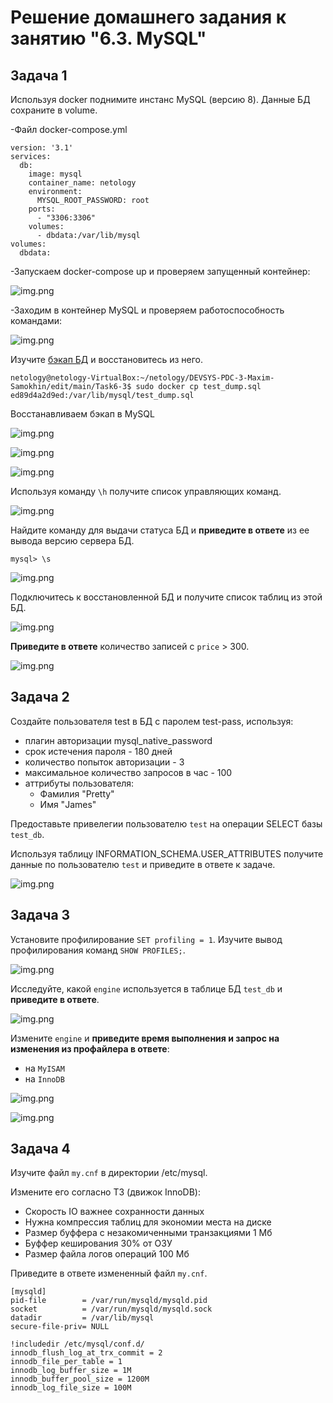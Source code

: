 # Решение домашнего задания к занятию "6.3. MySQL"



## Задача 1

Используя docker поднимите инстанс MySQL (версию 8). Данные БД сохраните в volume.

-Файл docker-compose.yml

```
version: '3.1'
services:
  db:
    image: mysql
    container_name: netology
    environment:
      MYSQL_ROOT_PASSWORD: root
    ports:
      - "3306:3306"
    volumes:
      - dbdata:/var/lib/mysql
volumes:
  dbdata:
```
-Запускаем docker-compose up и проверяем запущенный контейнер:

![img.png](https://github.com/mksamm/DEVSYS-PDC-3-Maxim-Samokhin/blob/main/Task6-3/img/SQL31.PNG)

-Заходим в контейнер MySQL и проверяем работоспособность командами:

![img.png](https://github.com/mksamm/DEVSYS-PDC-3-Maxim-Samokhin/blob/main/Task6-3/img/SQL32.PNG)

Изучите [бэкап БД](https://github.com/netology-code/virt-homeworks/tree/master/06-db-03-mysql/test_data) и восстановитесь из него.

```
netology@netology-VirtualBox:~/netology/DEVSYS-PDC-3-Maxim-Samokhin/edit/main/Task6-3$ sudo docker cp test_dump.sql ed89d4a2d9ed:/var/lib/mysql/test_dump.sql
```

Восстанавливаем бэкап в MySQL

![img.png](https://github.com/mksamm/DEVSYS-PDC-3-Maxim-Samokhin/blob/main/Task6-3/img/SQL34.PNG)

![img.png](https://github.com/mksamm/DEVSYS-PDC-3-Maxim-Samokhin/blob/main/Task6-3/img/SQL35.PNG)

![img.png](https://github.com/mksamm/DEVSYS-PDC-3-Maxim-Samokhin/blob/main/Task6-3/img/sql36.PNG)

Используя команду `\h` получите список управляющих команд.

![img.png](https://github.com/mksamm/DEVSYS-PDC-3-Maxim-Samokhin/blob/main/Task6-3/img/sql36.PNG)

Найдите команду для выдачи статуса БД и **приведите в ответе** из ее вывода версию сервера БД.

```
mysql> \s
```

![img.png](https://github.com/mksamm/DEVSYS-PDC-3-Maxim-Samokhin/blob/main/Task6-3/img/sqL37.PNG)

Подключитесь к восстановленной БД и получите список таблиц из этой БД.

![img.png](https://github.com/mksamm/DEVSYS-PDC-3-Maxim-Samokhin/blob/main/Task6-3/img/SQL38.PNG)

**Приведите в ответе** количество записей с `price` > 300.

![img.png](https://github.com/mksamm/DEVSYS-PDC-3-Maxim-Samokhin/blob/main/Task6-3/img/SQL39.PNG)

## Задача 2

Создайте пользователя test в БД c паролем test-pass, используя:
- плагин авторизации mysql_native_password
- срок истечения пароля - 180 дней 
- количество попыток авторизации - 3 
- максимальное количество запросов в час - 100
- аттрибуты пользователя:
    - Фамилия "Pretty"
    - Имя "James"


Предоставьте привелегии пользователю `test` на операции SELECT базы `test_db`.

Используя таблицу INFORMATION_SCHEMA.USER_ATTRIBUTES получите данные по пользователю `test` и 
приведите в ответе к задаче.

![img.png](https://github.com/mksamm/DEVSYS-PDC-3-Maxim-Samokhin/blob/main/Task6-3/img/SQL321.PNG)

## Задача 3

Установите профилирование `SET profiling = 1`.
Изучите вывод профилирования команд `SHOW PROFILES;`.

![img.png](https://github.com/mksamm/DEVSYS-PDC-3-Maxim-Samokhin/blob/main/Task6-3/img/sql42.PNG)

Исследуйте, какой `engine` используется в таблице БД `test_db` и **приведите в ответе**.

![img.png](https://github.com/mksamm/DEVSYS-PDC-3-Maxim-Samokhin/blob/main/Task6-3/img/sql43.PNG)

Измените `engine` и **приведите время выполнения и запрос на изменения из профайлера в ответе**:
- на `MyISAM`
- на `InnoDB`

![img.png](https://github.com/mksamm/DEVSYS-PDC-3-Maxim-Samokhin/blob/main/Task6-3/img/sql44.PNG)

![img.png](https://github.com/mksamm/DEVSYS-PDC-3-Maxim-Samokhin/blob/main/Task6-3/img/sql45.PNG)

## Задача 4 

Изучите файл `my.cnf` в директории /etc/mysql.

Измените его согласно ТЗ (движок InnoDB):
- Скорость IO важнее сохранности данных
- Нужна компрессия таблиц для экономии места на диске
- Размер буффера с незакомиченными транзакциями 1 Мб
- Буффер кеширования 30% от ОЗУ
- Размер файла логов операций 100 Мб

Приведите в ответе измененный файл `my.cnf`.

```
[mysqld]
pid-file        = /var/run/mysqld/mysqld.pid
socket          = /var/run/mysqld/mysqld.sock
datadir         = /var/lib/mysql
secure-file-priv= NULL

!includedir /etc/mysql/conf.d/
innodb_flush_log_at_trx_commit = 2
innodb_file_per_table = 1
innodb_log_buffer_size = 1M
innodb_buffer_pool_size = 1200M
innodb_log_file_size = 100M
```
